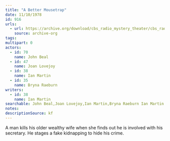 ```yaml
---
title: "A Better Mousetrap"
date: 11/10/1978
id: 916
urls: 
  - url: https://archive.org/download/cbs_radio_mystery_theater/cbs_radio_mystery_theater-0901-0950.zip/cbs_radio_mystery_theater-0901-0950%2Fcbsrmt_0916_a_better_mousetrap.mp3
    source: archive-org
tags: 
multipart: 0
actors:  
  - id: 70
    name: John Beal  
  - id: 47
    name: Joan Lovejoy  
  - id: 38
    name: Ian Martin  
  - id: 35
    name: Bryna Raeburn
writers:  
  - id: 38
    name: Ian Martin
searchable: John Beal,Joan Lovejoy,Ian Martin,Bryna Raeburn Ian Martin
notes: 
descriptionSource: kf
---
```

A man kills his older wealthy wife when she finds out he is involved with his secretary. He stages a fake kidnapping to hide his crime.